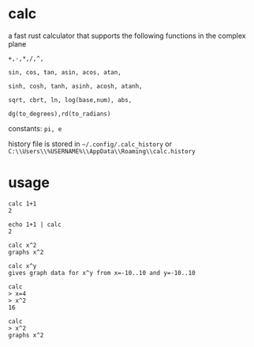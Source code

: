 # calc
a fast rust calculator that supports the following functions in the complex plane

``+,-,*,/,^,``

``sin, cos, tan, asin, acos, atan, ``

``sinh, cosh, tanh, asinh, acosh, atanh, ``

``sqrt, cbrt, ln, log(base,num), abs,`` 

``dg(to_degrees),rd(to_radians)``

constants: ``pi, e``

history file is stored in ``~/.config/.calc_history`` or ``C:\\Users\\%USERNAME%\\AppData\\Roaming\\calc.history``

# usage
```
calc 1+1
2
```
```
echo 1+1 | calc
2
```
```
calc x^2
graphs x^2
```
```
calc x^y
gives graph data for x^y from x=-10..10 and y=-10..10
```
```
calc
> x=4
> x^2
16
```
```
calc
> x^2
graphs x^2
```